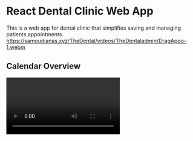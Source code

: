 # React Dental Clinic Web App

This is a web app for dental clinic that simplifies saving and managing patients appointments.
https://samoudianas.xyz/TheDental/videos/TheDentaladmin/DragAppo-1.webm
## Calendar Overview

![alt text](https://samoudianas.xyz/TheDental/videos/TheDentaladmin/DragAppo-1.webm)

